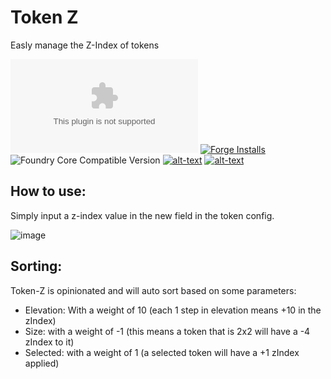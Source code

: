 # Token Z
Easly manage the Z-Index of tokens

![Latest Release Download Count](https://img.shields.io/github/downloads/theripper93/Levels/latest/module.zip?color=2b82fc&label=DOWNLOADS&style=for-the-badge) [![Forge Installs](https://img.shields.io/badge/dynamic/json?label=Forge%20Installs&query=package.installs&suffix=%25&url=https%3A%2F%2Fforge-vtt.com%2Fapi%2Fbazaar%2Fpackage%2Flevels&colorB=03ff1c&style=for-the-badge)](https://forge-vtt.com/bazaar#package=levels) ![Foundry Core Compatible Version](https://img.shields.io/badge/dynamic/json.svg?url=https%3A%2F%2Fraw.githubusercontent.com%2Ftheripper93%2FLevels%2Fmain%2Fmodule.json&label=Foundry%20Version&query=$.compatibleCoreVersion&colorB=orange&style=for-the-badge) [![alt-text](https://img.shields.io/badge/-Patreon-%23ff424d?style=for-the-badge)](https://www.patreon.com/theripper93) [![alt-text](https://img.shields.io/badge/-Discord-%235662f6?style=for-the-badge)](https://discord.gg/F53gBjR97G)

## How to use:

Simply input a z-index value in the new field in the token config.

![image](https://user-images.githubusercontent.com/1346839/132033189-ed914746-e67d-415e-82e9-7e9c0cfec7ed.png)

## Sorting:

Token-Z is opinionated and will auto sort based on some parameters:

- Elevation: With a weight of 10 (each 1 step in elevation means +10 in the zIndex)
- Size: with a weight of -1 (this means a token that is 2x2 will have a -4 zIndex to it)
- Selected: with a weight of 1 (a selected token will have a +1 zIndex applied)
